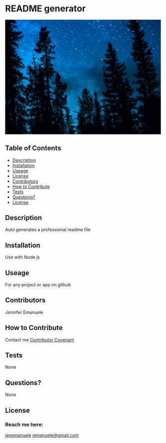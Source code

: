 # README generator
  ![alt text](images/test.1.PNG)
  ## Table of Contents
  * [Description](#description)
  * [Installation](#installation)
  * [Useage](#useage)
  * [License](#license)
  * [Contributors](#contributors)
  * [How to Contribute](#how-to-contribute)
  * [Tests](#tests)
  * [Questions?](#questions)
  * [License](#license)
  ## Description
  Auto generates a professional readme file
  ## Installation
  Use with Node js
  ## Useage
  For any project or app on github
  ## Contributors
  Jennifer Emanuele
  ## How to Contribute
  Contact me
  [Contributor Covenant](https://www.contributor-covenant.org/)
  ## Tests
  None
  ## Questions?
  None
  ## License
  
  
  ### Reach me here:
  [jenemanuele](https://github.com/jenemanuele) 
  jemanuele@gmail.com